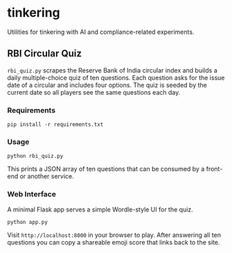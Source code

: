 # tinkering

Utilities for tinkering with AI and compliance-related experiments.

## RBI Circular Quiz

`rbi_quiz.py` scrapes the Reserve Bank of India circular index and
builds a daily multiple-choice quiz of ten questions. Each question asks
for the issue date of a circular and includes four options. The quiz is
seeded by the current date so all players see the same questions each
day.

### Requirements

```
pip install -r requirements.txt
```

### Usage

```
python rbi_quiz.py
```

This prints a JSON array of ten questions that can be consumed by a
front-end or another service.

### Web Interface

A minimal Flask app serves a simple Wordle-style UI for the quiz.

```
python app.py
```

Visit `http://localhost:8000` in your browser to play. After
answering all ten questions you can copy a shareable emoji score that
links back to the site.
